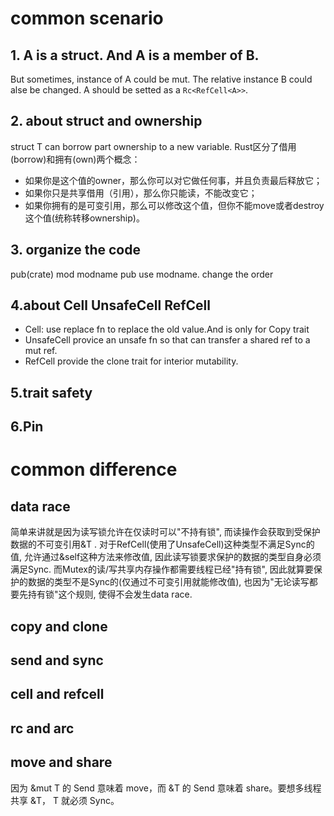 # common scenario
## 1. A is a struct. And A is a member of B.
But sometimes, instance of A could be mut. The relative instance B could alse be changed.
A should be setted as a `Rc<RefCell<A>>`.

## 2. about struct and ownership
struct T can borrow part ownership to a new variable.
Rust区分了借用(borrow)和拥有(own)两个概念：
 - 如果你是这个值的owner，那么你可以对它做任何事，并且负责最后释放它；
 - 如果你只是共享借用（引用），那么你只能读，不能改变它；
 - 如果你拥有的是可变引用，那么可以修改这个值，但你不能move或者destroy这个值(统称转移ownership)。

## 3. organize the code
pub(crate) mod modname
pub use modname.
change the order

## 4.about Cell UnsafeCell RefCell
- Cell: use replace fn to replace the old value.And is only for Copy trait
- UnsafeCell provice an unsafe fn so that can transfer a shared ref to a mut ref.
- RefCell provide the clone trait for interior mutability.

## 5.trait safety

## 6.Pin

# common difference
## data race
简单来讲就是因为读写锁允许在仅读时可以"不持有锁", 而读操作会获取到受保护数据的不可变引用&T . 对于RefCell(使用了UnsafeCell)这种类型不满足Sync的值, 允许通过&self这种方法来修改值, 因此读写锁要求保护的数据的类型自身必须满足Sync. 而Mutex的读/写共享内存操作都需要线程已经"持有锁", 因此就算要保护的数据的类型不是Sync的(仅通过不可变引用就能修改值), 也因为"无论读写都要先持有锁"这个规则, 使得不会发生data race.

## copy and clone

## send and sync

## cell and refcell

## rc and arc

## move and share
因为 &mut T 的 Send 意味着 move，而 &T 的 Send 意味着 share。要想多线程共享 &T， T 就必须 Sync。
